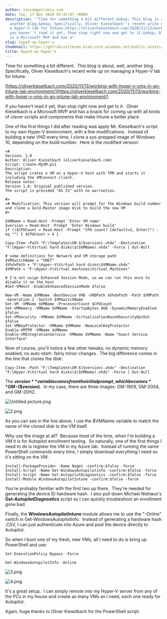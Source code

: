 ```yaml
---
author: steve@getrubix.com
date: Tue, 17 Nov 2020 03:42:07 +0000
description: '"Time for something a bit different.&nbsp; This blog is about, well,
  another blog.&nbsp; Specifically, Oliver Kieselbach''s recent write up on managing
  a Hyper-V lab for Intune.https://oliverkieselbach.com/2020/11/13/working-with-hyper-v-vms-in-an-intune-lab-environment/If
  you haven''t read it yet, than stop right now and get to it.&nbsp; Oliver Kieselbach
  is a Microsoft MVP and has a"'
slug: hyped-up-hyper-v
thumbnail: https://getrubixsitecms.blob.core.windows.net/public-assets/content/v1/thumbnails/hyped-up-hyper-v_thumbnail.jpg
title: Hyped-up Hyper-V
---
```


Time for something a bit different.  This blog is about, well, another blog.  Specifically, Oliver Kieselbach's recent write up on managing a Hyper-V lab for Intune.

[https://oliverkieselbach.com/2020/11/13/working-with-hyper-v-vms-in-an-intune-lab-environment/](https://oliverkieselbach.com/2020/11/13/working-with-hyper-v-vms-in-an-intune-lab-environment/)

If you haven't read it yet, than stop right now and get to it.  Oliver Kieselbach is a Microsoft MVP and has a knack for coming up with all kinds of clever scripts and components that make Intune a better place. 

One of the first things I did after reading was apply Mr. Kieselbach's script to my own Hyper-V environment, with a few modifications.  Instead of building a new VHD every time, I clone a sys-prepped image of Windows 10, depending on the build number.  Here is the modified version:

```
<#
Version: 1.0
Author: Oliver Kieselbach (oliverkieselbach.com)
Script: Create-MyVM.ps1
Description:
The script crates a VM on a Hyper-V host with TPM and starts it including the VMConnect client. 
Release notes:
Version 1.0: Original published version. 
The script is provided "AS IS" with no warranties.

#>
<# Modification: This version will prompt for the Windows build number and clone a Gold-Master image disk to build the new VM
#>

$VMName = Read-Host -Prompt 'Enter VM name'
$version = Read-Host -Prompt 'Enter Windows build'
if (($CPUCount = Read-Host -Prompt "CPU count? [default=2, Enter]") -eq "") { $CPUCount = 4 } 

Copy-Item -Path "F:\Templates\GM-$($version).vhdx" -Destination "F:\Hyper-V\Virtual hard disks\$($VMName).vhdx" -Force | Out-Null
 
# some definitions for Network and VM storage path
$VMSwitchName = "VNET"
$VhdxPath = "F:\Hyper-V\Virtual hard disks\$VMName.vhdx"
$VMPath = "F:\Hyper-V\Virtual machines\Virtual Machines"
 
# I'm not usign Enhanced Session Mode, so we can run this once to disable it on the host
#Set-VMHost -EnableEnhancedSessionMode $false
 
New-VM -Name $VMName -BootDevice VHD -VHDPath $VhdxPath -Path $VMPath -Generation 2 -Switch $VMSwitchName
Set-VM -VMName $VMName -ProcessorCount $CPUCount
Set-VMMemory -VMName $VMName -StartupBytes 4GB -DynamicMemoryEnabled $false
Set-VMSecurity -VMName $VMName -VirtualizationBasedSecurityOptOut $false
Set-VMKeyProtector -VMName $VMName -NewLocalKeyProtector
Enable-VMTPM -VMName $VMName
Enable-VMIntegrationService -VMName $VMName -Name "Guest Service Interface"
```

Now of course, you'll notice a few other tweaks; no dynamic memory enabled, no auto-start- fairly minor changes.  The big difference comes in the line that clones the disk:

```
Copy-Item -Path "F:\Templates\GM-$($version).vhdx" -Destination "F:\Hyper-V\Virtual hard disks\$($VMName).vhdx" -Force | Out-Null
```

The **$version** variable comes from the initial prompt, which becomes **GM-$($version)**.  In my case, there are three images: GM-1909, GM-2004, and GM-20H2. 

![Untitled picture.png](https://getrubixsitecms.blob.core.windows.net/public-assets/content/v1/5dd365a31aa1fd743bc30b8e/1605583898044-20FY2K0R1B7ATQE1599A/Untitled+picture.png)

![2.png](https://getrubixsitecms.blob.core.windows.net/public-assets/content/v1/5dd365a31aa1fd743bc30b8e/1605583937392-JN0HD6IPKINOCFFX60JF/2.png)

As you can see in the line above, I use the $VMName variable to match the name of the cloned disk to the VM itself. 

Why use the image at all?  Because most of the time, when I'm building a VM it is for Autopilot enrollment testing.  So naturally, one of the first things I need to do is register the VM in my Azure lab.  Instead of running the same PowerShell commands every time, I simply download everything I need so it's sitting on the VM:

```
Install-PackageProvider -Name Nuget -confirm:$false -force
Install-Script -Name Get-WindowsAutopilotinfo -confirm:$false -force
Install-Script -Name Get-AutopilotDiagnostics -confirm:$false -force
Install-Module WindowsAutopilotIntune -confirm:$false -force
```

You're probably familiar with the first two up there.  They're needed for generating the device ID hardware hash.  I also pull down Michael Niehaus's **Get-AutopilotDiagnostics** script so I can quickly troubleshoot an enrollment gone bad.

Finally, the **WindowsAutopilotIntune** module allows me to use the "_\-Online_" switch in Get-WindowsAutopilotInfo.  Instead of generating a hardware hash .CSV, I can just authenticate into Azure and post the device directly to Autopilot.

So when I boot one of my fresh, new VMs, all I need to do is bring up PowerShell and use:

```
Set-ExecutionPolicy Bypass -Force 
```

```
Get-WindowsAutopilotInfo -Online
```

![3.png](https://getrubixsitecms.blob.core.windows.net/public-assets/content/v1/5dd365a31aa1fd743bc30b8e/1605584065212-SC1969Q1TLUN2MKY9YVA/3.png)

![4.png](https://getrubixsitecms.blob.core.windows.net/public-assets/content/v1/5dd365a31aa1fd743bc30b8e/1605584091337-N75F82KSCBW6QSMXSPDS/4.png)

It's a great setup.  I can simply remote into my Hyper-V server from any of the PCs in my house and create as many VMs as I need, each one ready for Autopilot.

Again, huge thanks to Oliver Kieselbach for the PowerShell script.